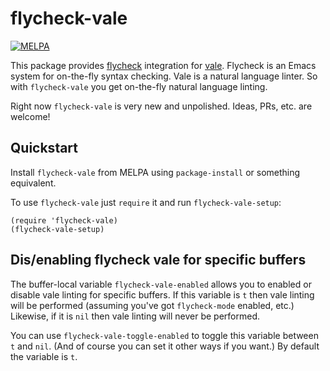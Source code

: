 # flycheck-vale

[![MELPA](http://melpa.org/packages/flycheck-vale.svg)](http://melpa.org/#/flycheck-vale)

This package provides [flycheck](http://www.flycheck.org/) integration
for [vale](https://github.com/ValeLint/vale). Flycheck is an Emacs system for
on-the-fly syntax checking. Vale is a natural language linter. So with
`flycheck-vale` you get on-the-fly natural language linting.

Right now `flycheck-vale` is very new and unpolished. Ideas, PRs, etc. are welcome!

## Quickstart

Install `flycheck-vale` from MELPA using `package-install` or something equivalent.

To use `flycheck-vale` just `require` it and run `flycheck-vale-setup`:

```emacs-lisp
(require 'flycheck-vale)
(flycheck-vale-setup)
```

## Dis/enabling flycheck vale for specific buffers

The buffer-local variable `flycheck-vale-enabled` allows you to enabled or
disable vale linting for specific buffers. If this variable is `t` then vale
linting will be performed (assuming you've got `flycheck-mode` enabled, etc.)
Likewise, if it is `nil` then vale linting will never be performed.

You can use `flycheck-vale-toggle-enabled` to toggle this variable between `t`
and `nil`. (And of course you can set it other ways if you want.) By default the
variable is `t`.

